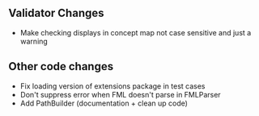 ## Validator Changes

* Make checking displays in concept map not case sensitive and just a warning

## Other code changes

* Fix loading version of extensions package in test cases
* Don't suppress error when FML doesn't parse in FMLParser
* Add PathBuilder (documentation + clean up code)
